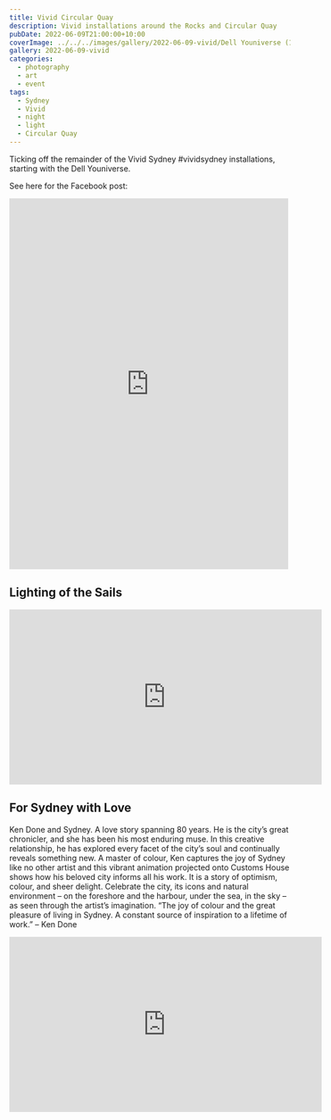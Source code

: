 ```yaml
---
title: Vivid Circular Quay
description: Vivid installations around the Rocks and Circular Quay
pubDate: 2022-06-09T21:00:00+10:00
coverImage: ../../../images/gallery/2022-06-09-vivid/Dell Youniverse (1).jpeg
gallery: 2022-06-09-vivid
categories:
  - photography
  - art
  - event
tags:
  - Sydney
  - Vivid
  - night
  - light
  - Circular Quay
---
```


Ticking off the remainder of the Vivid Sydney #vividsydney installations, starting with the Dell Youniverse.

See here for the Facebook post:

<iframe src="https://www.facebook.com/plugins/post.php?href=https%3A%2F%2Fwww.facebook.com%2Fchris1.tham%2Fposts%2Fpfbid02q2Ck2Uz83eirSQSw6Pp4oUhkhyRve9ChCACFodTKYzCdsUfVe9Q4jy3jsZHoesDDl&show_text=true&width=500" width="500" height="665" style="border:none;overflow:hidden" scrolling="no" frameborder="0" allowfullscreen="true" allow="autoplay; clipboard-write; encrypted-media; picture-in-picture; web-share"></iframe>

## Lighting of the Sails

<iframe src="https://www.facebook.com/plugins/video.php?height=314&href=https%3A%2F%2Fwww.facebook.com%2Fchris1.tham%2Fvideos%2F1162726731251670%2F&show_text=false&width=560&t=0" width="560" height="314" style="border:none;overflow:hidden" scrolling="no" frameborder="0" allowfullscreen="true" allow="autoplay; clipboard-write; encrypted-media; picture-in-picture; web-share" allowFullScreen="true"></iframe>

## For Sydney with Love

Ken Done and Sydney. A love story spanning 80 years. He is the city’s great chronicler, and she has been his most enduring muse. In this creative relationship, he has explored every facet of the city’s soul and continually reveals something new.
A master of colour, Ken captures the joy of Sydney like no other artist and this vibrant animation projected onto Customs House shows how his beloved city informs all his work. It is a story of optimism, colour, and sheer delight.
Celebrate the city, its icons and natural environment – on the foreshore and the harbour, under the sea, in the sky – as seen through the artist’s imagination.
“The joy of colour and the great pleasure of living in Sydney. A constant source of inspiration to a lifetime of work.” – Ken Done

<iframe src="https://www.facebook.com/plugins/video.php?height=314&href=https%3A%2F%2Fwww.facebook.com%2Fchris1.tham%2Fvideos%2F1139461096633673%2F&show_text=false&width=560&t=0" width="560" height="314" style="border:none;overflow:hidden" scrolling="no" frameborder="0" allowfullscreen="true" allow="autoplay; clipboard-write; encrypted-media; picture-in-picture; web-share" allowFullScreen="true"></iframe>
